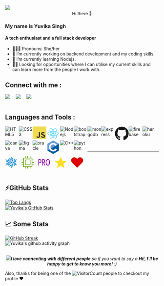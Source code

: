 <img src="https://raw.githubusercontent.com/halfrost/halfrost/master/icons/header_.png"/>
<div align='center'>
 Hi there 👋
 </div>
 
###  My name is Yuvika Singh
#### A tech enthusiast and a full stack developer


- 🙋🏻‍♀️ Pronouns: She/her 
- 🔭 I’m currently working on backend development and my coding skills.
- 🌱 I’m currently learning Nodejs.
- 👩‍💻 Looking for opportunities where I can utilise my current skills and can learn more from the people I work with. 


## Connect with me :
<div>
<a href="https://www.linkedin.com/in/yuvika-singh-975254226/">
  <img align="left" width="35px" src="https://cdn-icons-png.flaticon.com/512/174/174857.png"  />
</a>

<a href="mailto:yuvika2010022@akgec.ac.in">
  <img align="left" width="35px" src="https://cdn-icons-png.flaticon.com/512/281/281769.png" />
</a>

<a href="https://www.instagram.com/yuvii__092/">
  <img align="left" width="35px" src="https://upload.wikimedia.org/wikipedia/commons/thumb/a/a5/Instagram_icon.png/1024px-Instagram_icon.png" />
</a>
 </div>
<br><br>

## Languages and Tools :

<img align="left" alt="HTML5" height="45px" width="45px" src="https://img.icons8.com/color/2x/html-5.png" />
<img align="left" alt="CSS3" height="45px" width="45px" src="https://img.icons8.com/color/2x/css3.png" />
<img align="left" alt="JavaScript" height="40px" width="45px" src="https://raw.githubusercontent.com/github/explore/80688e429a7d4ef2fca1e82350fe8e3517d3494d/topics/javascript/javascript.png" />
<img align="left" alt="React" height="45px" width="45px" src="https://raw.githubusercontent.com/github/explore/80688e429a7d4ef2fca1e82350fe8e3517d3494d/topics/react/react.png" />
<img align="left" alt="Nodejs" height="45px" width="45px" src="https://cdn-icons-png.flaticon.com/128/919/919825.png">
<img align="left" alt="bootstrap" height="40px" width="45px" src="https://cdn-icons-png.flaticon.com/128/5968/5968672.png">
<img align="left" alt="mongodb" height="45px" width="45px" src="https://img.icons8.com/color/2x/mongodb.png" />
<img align="left" alt="express" height="45px" width="45px" src="https://img.icons8.com/office/2x/express-js.png" />
<img align="left" alt="GitHub" height="45px" width="45px" src="https://raw.githubusercontent.com/github/explore/78df643247d429f6cc873026c0622819ad797942/topics/github/github.png" />
<img align="left" alt="firebase" height="45px" width="45px" src="https://img.icons8.com/color/2x/firebase.png" />
<img align="left" alt="heroku" height="45px" width="45px" src="https://img.icons8.com/color/2x/heroku.png" />
<img align="left" alt="canva" height="45px" width="45px" src="https://img.icons8.com/doodle/2x/canva.png" />
<img align="left" alt="figma" height="45px" width="45px" src="https://img.icons8.com/color/2x/figma.png" />
<img align="left" alt="oracle" height="45px" width="45px" src="https://img.icons8.com/color/2x/oracle-logo.png" />
<img align="left" alt="C" width="45px" src="https://raw.githubusercontent.com/devicons/devicon/master/icons/c/c-original.svg" />
<img align="left" alt="C++" width="45px" src="https://cdn-icons-png.flaticon.com/128/6132/6132222.png" />
<img align="left" alt="python" height="40px" width="45px" src="https://cdn-icons-png.flaticon.com/128/5968/5968350.png" /><br>
<!-- <img align="left" alt="vscode" width="45px" style="margin-top: 100px" src="https://img.icons8.com/color/2x/visual-studio-code-2019.png" /> -->
<br> <br> <br>
<hr height='0.5px'>


<a href='https://archiveprogram.github.com/'><img src='https://raw.githubusercontent.com/acervenky/animated-github-badges/master/assets/acbadge.gif' width='40px' height='40px'></a> <a href='https://docs.github.com/en/developers'><img src='https://raw.githubusercontent.com/acervenky/animated-github-badges/master/assets/devbadge.gif' width='40px' height='40px'></a> <a href='https://github.com/pricing'><img src='https://raw.githubusercontent.com/acervenky/animated-github-badges/master/assets/pro.gif' width='40px' height='40px'></a> <a href='https://stars.github.com/'><img src='https://raw.githubusercontent.com/acervenky/animated-github-badges/master/assets/starbadge.gif' width='40px' height='40px'></a> <a href='https://docs.github.com/en/github/supporting-the-open-source-community-with-github-sponsors'><img src='https://raw.githubusercontent.com/acervenky/animated-github-badges/master/assets/sponsorbadge.gif' width='40px' height='40px'></a> 
<br>
<br>

##  ⚡️GitHub Stats
[![Top Langs](https://github-readme-stats.vercel.app/api/top-langs/?username=yuvika09&layout=compact&theme=react)](https://github.com/yuvika09/github-readme-stats)
<br>
<a href="https://github.com/yuvika09">
   <img align="center" src="https://github-readme-stats.vercel.app/api/?username=yuvika09&theme=react&count_private=true" alt="Yuvika's GitHub Stats" />
</a>
<br>

## &#x1f4c8; Some Stats
[![GitHub Streak](https://github-readme-streak-stats.herokuapp.com/?user=yuvika09&theme=black-ice)](https://git.io/streak-stats)
<br>
![Yuvika's github activity graph](https://activity-graph.herokuapp.com/graph?username=yuvika09&theme=react-dark&hide_border=true&area=true)
<br>

<div align = "center">
<br>
<img src="https://media.giphy.com/media/LnQjpWaON8nhr21vNW/giphy.gif" width="60" /><em><b>I love connecting with different people</b> so if you want to say a <b>Hi!, I'll be happy to get to know you more!</b> :)</em>
</div>

Also, thanks for being one of the ![VisitorCount](https://profile-counter.glitch.me/yuvika09/count.svg) people to checkout my profile :heart:

